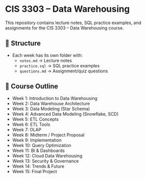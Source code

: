 # CIS 3303 – Data Warehousing

This repository contains lecture notes, SQL practice examples, and assignments for the CIS 3303 – Data Warehousing course.

## 📘 Structure
- Each week has its own folder with:
  - `notes.md` → Lecture notes
  - `practice.sql` → SQL practice examples
  - `questions.md` → Assignment/quiz questions

## 📅 Course Outline
- Week 1: Introduction to Data Warehousing
- Week 2: Data Warehouse Architecture
- Week 3: Data Modeling (Star Schema)
- Week 4: Advanced Data Modeling (Snowflake, SCD)
- Week 5: ETL Concepts
- Week 6: ETL Tools
- Week 7: OLAP
- Week 8: Midterm / Project Proposal
- Week 9: Implementation
- Week 10: Query Optimization
- Week 11: BI & Dashboards
- Week 12: Cloud Data Warehousing
- Week 13: Security & Governance
- Week 14: Trends & Future
- Week 15: Final Project
